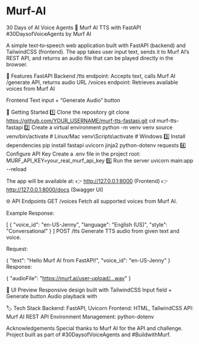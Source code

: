 # Murf-AI
30 Days of AI Voice Agents
🎤 Murf AI TTS with FastAPI
#30DaysofVoiceAgents by Murf AI

A simple text‑to‑speech web application built with FastAPI (backend) and TailwindCSS (frontend). The app takes user input text, sends it to Murf AI’s REST API, and returns an audio file that can be played directly in the browser.

📌 Features
FastAPI Backend
/tts endpoint: Accepts text, calls Murf AI /generate API, returns audio URL
/voices endpoint: Retrieves available voices from Murf AI

Frontend
Text input + “Generate Audio” button
<audio> element to play generated speech instantly
Secure API key handling with .env
API tested via Swagger UI (localhost:8000/docs)

🚀 Getting Started
1️⃣ Clone the repository
git clone https://github.com/YOUR_USERNAME/murf-tts-fastapi.git
cd murf-tts-fastapi
2️⃣ Create a virtual environment
python -m venv venv
source venv/bin/activate   # Linux/Mac
venv\Scripts\activate      # Windows
3️⃣ Install dependencies
pip install fastapi uvicorn jinja2 python-dotenv requests
4️⃣ Configure API Key
Create a .env file in the project root:
MURF_API_KEY=your_real_murf_api_key
5️⃣ Run the server
uvicorn main:app --reload

The app will be available at:
👉 http://127.0.0.1:8000 (Frontend)
👉 http://127.0.0.1:8000/docs (Swagger UI)

🌐 API Endpoints
GET /voices
Fetch all supported voices from Murf AI.

Example Response:

[
  {
    "voice_id": "en-US-Jenny",
    "language": "English (US)",
    "style": "Conversational"
  }
]
POST /tts
Generate TTS audio from given text and voice.

Request:

{
  "text": "Hello Murf AI from FastAPI!",
  "voice_id": "en-US-Jenny"
}
Response:

{
  "audioFile": "https://murf.ai/user-upload/...wav"
}

🎨 UI Preview
Responsive design built with TailwindCSS
Input field + Generate button
Audio playback with <audio> element


🏷 Tech Stack
Backend: FastAPI, Uvicorn
Frontend: HTML, TailwindCSS
API: Murf AI REST API
Environment Management: python-dotenv

Acknowledgements
Special thanks to Murf AI for the API and challenge.
Project built as part of #30DaysofVoiceAgents and #BuildwithMurf.
